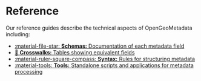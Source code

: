 # Reference

Our reference guides describe the technical aspects of OpenGeoMetadata including:

<div class="grid cards" markdown>

- [:material-file-star: __Schemas:__ Documentation of each metadata field](../ogm-aardvark)
- [:children_crossing: __Crosswalks:__ Tables showing equivalent fields](../aardvark-gbl-1-crosswalk)
- [:material-ruler-square-compass: __Syntax:__ Rules for structuring metadata](../reference-uris)
- [:material-tools: __Tools:__ Standalone scripts and applications for metadata processing](../scripts)
</div>